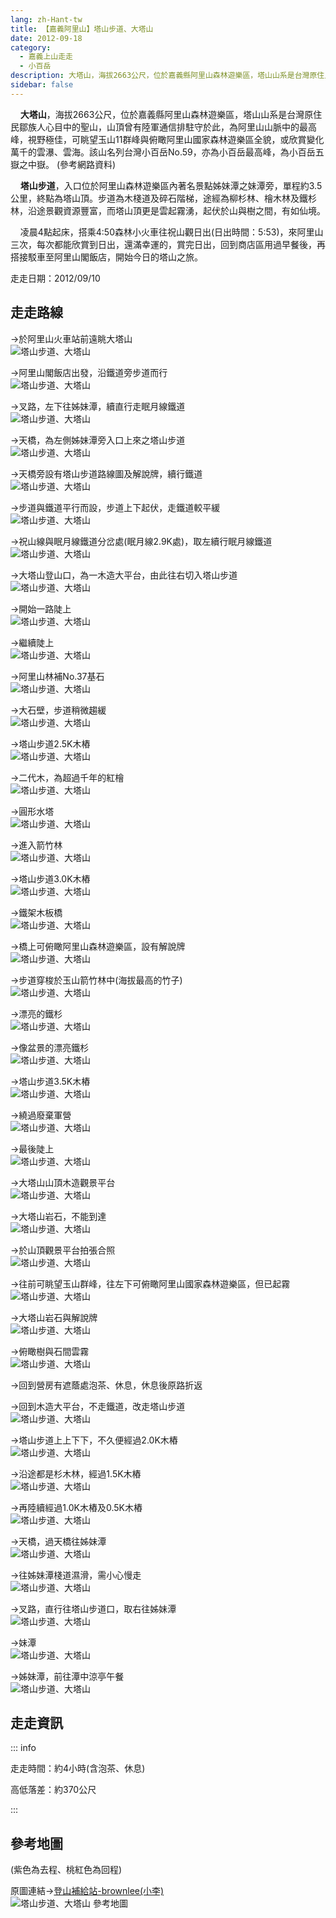 ```yaml
---
lang: zh-Hant-tw
title: 【嘉義阿里山】塔山步道、大塔山
date: 2012-09-18
category: 
  - 嘉義上山走走
  - 小百岳
description: 大塔山，海拔2663公尺，位於嘉義縣阿里山森林遊樂區，塔山山系是台灣原住民鄒族人心目中的聖山，山頂曾有陸軍通信排駐守於此，為阿里山山脈中的最高峰，視野極佳，可眺望玉山11群峰與俯瞰阿里山國家森林遊樂區全貌，或欣賞變化萬千的雲瀑、雲海。該山名列台灣小百岳No.59，亦為小百岳最高峰，為小百岳五嶽之中嶽。
sidebar: false
---
```


    **大塔山**，海拔2663公尺，位於嘉義縣阿里山森林遊樂區，塔山山系是台灣原住民鄒族人心目中的聖山，山頂曾有陸軍通信排駐守於此，為阿里山山脈中的最高峰，視野極佳，可眺望玉山11群峰與俯瞰阿里山國家森林遊樂區全貌，或欣賞變化萬千的雲瀑、雲海。該山名列台灣小百岳No.59，亦為小百岳最高峰，為小百岳五嶽之中嶽。 (參考網路資料)  

    **塔山步道**，入口位於阿里山森林遊樂區內著名景點姊妹潭之妹潭旁，單程約3.5公里，終點為塔山頂。步道為木棧道及碎石階梯，途經為柳杉林、檜木林及鐵杉林，沿途景觀資源豐富，而塔山頂更是雲起霧湧，起伏於山與樹之間，有如仙境。  

<!-- more -->

    凌晨4點起床，搭乘4:50森林小火車往祝山觀日出(日出時間：5:53)，來阿里山三次，每次都能欣賞到日出，還滿幸運的，賞完日出，回到商店區用過早餐後，再搭接駁車至阿里山閣飯店，開始今日的塔山之旅。

走走日期：2012/09/10

## 走走路線
→於阿里山火車站前遠眺大塔山  
![塔山步道、大塔山](https://1013399.github.io/image-3/182/233696909_l.jpg)

→阿里山閣飯店出發，沿鐵道旁步道而行  
![塔山步道、大塔山](https://1013399.github.io/image-3/182/233696911_l.jpg)

→叉路，左下往姊妹潭，續直行走眠月線鐵道  
![塔山步道、大塔山](https://1013399.github.io/image-3/182/233696915_l.jpg)

→天橋，為左側姊妹潭旁入口上來之塔山步道  
![塔山步道、大塔山](https://1013399.github.io/image-3/182/233696917_l.jpg)

→天橋旁設有塔山步道路線圖及解說牌，續行鐵道  
![塔山步道、大塔山](https://1013399.github.io/image-3/182/233696919_l.jpg)

→步道與鐵道平行而設，步道上下起伏，走鐵道較平緩  
![塔山步道、大塔山](https://1013399.github.io/image-3/182/233696921_l.jpg)

→祝山線與眠月線鐵道分岔處(眠月線2.9K處)，取左續行眠月線鐵道  
![塔山步道、大塔山](https://1013399.github.io/image-3/182/233696926_l.jpg)

→大塔山登山口，為一木造大平台，由此往右切入塔山步道  
![塔山步道、大塔山](https://1013399.github.io/image-3/182/233696928_l.jpg)

→開始一路陡上  
![塔山步道、大塔山](https://1013399.github.io/image-3/182/233696935_l.jpg)

→繼續陡上  
![塔山步道、大塔山](https://1013399.github.io/image-3/182/233696938_l.jpg)

→阿里山林補No.37基石  
![塔山步道、大塔山](https://1013399.github.io/image-3/182/233696940_l.jpg)

→大石壁，步道稍微趨緩  
![塔山步道、大塔山](https://1013399.github.io/image-3/182/233696950_l.jpg)

→塔山步道2.5K木樁  
![塔山步道、大塔山](https://1013399.github.io/image-3/182/233696953_l.jpg)

→二代木，為超過千年的紅檜  
![塔山步道、大塔山](https://1013399.github.io/image-3/182/233696961_l.jpg)

→圓形水塔  
![塔山步道、大塔山](https://1013399.github.io/image-3/182/233696965_l.jpg)

→進入箭竹林  
![塔山步道、大塔山](https://1013399.github.io/image-3/182/233696967_l.jpg)

→塔山步道3.0K木樁  
![塔山步道、大塔山](https://1013399.github.io/image-3/182/233696970_l.jpg)

→鐵架木板橋  
![塔山步道、大塔山](https://1013399.github.io/image-3/182/233696977_l.jpg)

→橋上可俯瞰阿里山森林遊樂區，設有解說牌  
![塔山步道、大塔山](https://1013399.github.io/image-3/182/233696978_l.jpg)

→步道穿梭於玉山箭竹林中(海拔最高的竹子)  
![塔山步道、大塔山](https://1013399.github.io/image-3/182/233696982_l.jpg)

→漂亮的鐵杉  
![塔山步道、大塔山](https://1013399.github.io/image-3/182/233696986_l.jpg)

→像盆景的漂亮鐵杉  
![塔山步道、大塔山](https://1013399.github.io/image-3/182/233696989_l.jpg)

→塔山步道3.5K木樁  
![塔山步道、大塔山](https://1013399.github.io/image-3/182/233696993_l.jpg)

→繞過廢棄軍營  
![塔山步道、大塔山](https://1013399.github.io/image-3/182/233696997_l.jpg)

→最後陡上  
![塔山步道、大塔山](https://1013399.github.io/image-3/182/233697001_l.jpg)

→大塔山山頂木造觀景平台  
![塔山步道、大塔山](https://1013399.github.io/image-3/182/233697002_l.jpg)

→大塔山岩石，不能到達  
![塔山步道、大塔山](https://1013399.github.io/image-3/182/233697006_l.jpg)

→於山頂觀景平台拍張合照  
![塔山步道、大塔山](https://1013399.github.io/image-3/182/233697009_l.jpg)

→往前可眺望玉山群峰，往左下可俯瞰阿里山國家森林遊樂區，但已起霧  
![塔山步道、大塔山](https://1013399.github.io/image-3/182/233697013_l.jpg)

→大塔山岩石與解說牌  
![塔山步道、大塔山](https://1013399.github.io/image-3/182/233697015_l.jpg)

→俯瞰樹與石間雲霧  
![塔山步道、大塔山](https://1013399.github.io/image-3/182/233697016_l.jpg)

→回到營房有遮蔭處泡茶、休息，休息後原路折返

→回到木造大平台，不走鐵道，改走塔山步道  
![塔山步道、大塔山](https://1013399.github.io/image-3/182/233697018_l.jpg)

→塔山步道上上下下，不久便經過2.0K木樁  
![塔山步道、大塔山](https://1013399.github.io/image-3/182/233697021_l.jpg)

→沿途都是杉木林，經過1.5K木樁  
![塔山步道、大塔山](https://1013399.github.io/image-3/182/233697024_l.jpg)

→再陸續經過1.0K木樁及0.5K木樁  
![塔山步道、大塔山](https://1013399.github.io/image-3/182/233697034_l.jpg)

→天橋，過天橋往姊妹潭  
![塔山步道、大塔山](https://1013399.github.io/image-3/182/233697035_l.jpg)

→往姊妹潭棧道濕滑，需小心慢走  
![塔山步道、大塔山](https://1013399.github.io/image-3/182/233697043_l.jpg)

→叉路，直行往塔山步道口，取右往姊妹潭  
![塔山步道、大塔山](https://1013399.github.io/image-3/182/233697044_l.jpg)

→妹潭  
![塔山步道、大塔山](https://1013399.github.io/image-3/182/233697047_l.jpg)

→姊妹潭，前往潭中涼亭午餐  
![塔山步道、大塔山](https://1013399.github.io/image-3/182/233697055_l.jpg)

## 走走資訊

::: info

走走時間：約4小時(含泡茶、休息)

高低落差：約370公尺

:::

## 參考地圖
(紫色為去程、桃紅色為回程)  

原圖連結→[登山補給站-brownlee(小李)](http://www.keepon.com.tw/DiscussLoad.aspx?code=314B5CF9AEC3A19113F6CAA6F539A662CF8459BE4526487C)  
![塔山步道、大塔山 參考地圖](https://1013399.github.io/image-3/182/233697141_l.jpg)